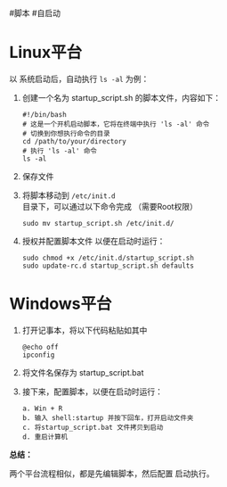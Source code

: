 #脚本 #自启动

# Linux平台

以 系统启动后，自动执行 `ls -al`  为例：

1. 创建一个名为 startup_script.sh 的脚本文件，内容如下：

   ```shell
   #!/bin/bash
   # 这是一个开机启动脚本，它将在终端中执行 'ls -al' 命令
   # 切换到你想执行命令的目录
   cd /path/to/your/directory
   # 执行 'ls -al' 命令
   ls -al
   ```

2. 保存文件

3. 将脚本移动到 `/etc/init.d` 目录下，可以通过以下命令完成 （需要Root权限）

   ```shell
   sudo mv startup_script.sh /etc/init.d/
   ```

4. 授权并配置脚本文件 以便在启动时运行：

   ```shell
   sudo chmod +x /etc/init.d/startup_script.sh
   sudo update-rc.d startup_script.sh defaults
   ```

# Windows平台

1. 打开记事本，将以下代码粘贴如其中

   ```shell
   @echo off
   ipconfig
   ```

2. 将文件名保存为 startup_script.bat

3. 接下来，配置脚本，以便在启动时运行：

   ```shell
   a. Win + R 
   b. 输入 shell:startup 并按下回车，打开启动文件夹
   c. 将startup_script.bat 文件拷贝到启动
   d. 重启计算机
   ```



**总结：**

两个平台流程相似，都是先编辑脚本，然后配置 启动执行。